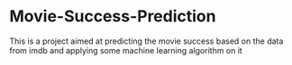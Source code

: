 # Movie-Success-Prediction
This is a project aimed at predicting the movie success based on the data from imdb and applying some machine learning algorithm on it
